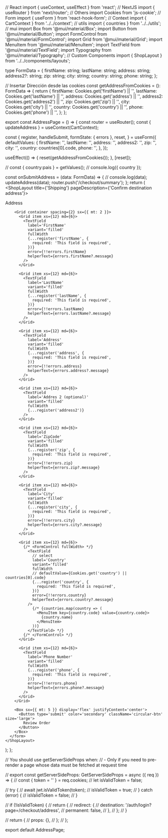// React
import { useContext, useEffect } from 'react';
// NextJS
import { useRouter } from 'next/router';
// Others
import Cookies from 'js-cookie';
// Form
import { useForm } from 'react-hook-form';
// Context
import { CartContext } from '../../context';
// utils
import { countries } from '../../utils';
// mui
import Box from '@mui/material/Box';
import Button from '@mui/material/Button';
import FormControl from '@mui/material/FormControl';
import Grid from '@mui/material/Grid';
import MenuItem from '@mui/material/MenuItem';
import TextField from '@mui/material/TextField';
import Typography from '@mui/material/Typography';
// Custom Components
import { ShopLayout } from '../../components/layouts';

type FormData = {
  firstName: string;
  lastName: string;
  address: string;
  address2?: string;
  zip: string;
  city: string;
  country: string;
  phone: string;
};

// Insertar Dirección desde las cookies
const getAddressFromCookies = (): FormData => {
  return {
    firstName: Cookies.get('firstName') || '',
    lastName: Cookies.get('lastName') || '',
    address: Cookies.get('address') || '',
    address2: Cookies.get('address2') || '',
    zip: Cookies.get('zip') || '',
    city: Cookies.get('city') || '',
    country: Cookies.get('country') || '',
    phone: Cookies.get('phone') || '',
  };
};

export const AddressPage = () => {
  const router = useRouter();
  const { updateAddress } = useContext(CartContext);

  const {
    register,
    handleSubmit,
    formState: { errors },
    reset,
  } = useForm<FormData>({
    defaultValues: {
      firstName: '',
      lastName: '',
      address: '',
      address2: '',
      zip: '',
      city: '',
      country: countries[0].code,
      phone: '',
    },
  });

  useEffect(() => {
    reset(getAddressFromCookies());
  }, [reset]);

  // const { country:pais } = getValues();
  // console.log({ country });

  const onSubmitAddress = (data: FormData) => {
    // console.log(data);
    updateAddress(data);
    router.push('/checkout/summary');
  };
  return (
    <ShopLayout title={'Shipping'} pageDescription={'Confirm destination address'}>
      <form onSubmit={handleSubmit(onSubmitAddress)}>
        <Typography variant='h1' component='h1'>
          Address
        </Typography>

        <Grid container spacing={2} sx={{ mt: 2 }}>
          <Grid item xs={12} md={6}>
            <TextField
              label='FirstName'
              variant='filled'
              fullWidth
              {...register('firstName', {
                required: 'This field is required',
              })}
              error={!!errors.firstName}
              helperText={errors.firstName?.message}
            />
          </Grid>

          <Grid item xs={12} md={6}>
            <TextField
              label='LastName'
              variant='filled'
              fullWidth
              {...register('lastName', {
                required: 'This field is required',
              })}
              error={!!errors.lastName}
              helperText={errors.lastName?.message}
            />
          </Grid>

          <Grid item xs={12} md={6}>
            <TextField
              label='Address'
              variant='filled'
              fullWidth
              {...register('address', {
                required: 'This field is required',
              })}
              error={!!errors.address}
              helperText={errors.address?.message}
            />
          </Grid>

          <Grid item xs={12} md={6}>
            <TextField
              label='Addres 2 (optional)'
              variant='filled'
              fullWidth
              {...register('address2')}
            />
          </Grid>

          <Grid item xs={12} md={6}>
            <TextField
              label='ZipCode'
              variant='filled'
              fullWidth
              {...register('zip', {
                required: 'This field is required',
              })}
              error={!!errors.zip}
              helperText={errors.zip?.message}
            />
          </Grid>

          <Grid item xs={12} md={6}>
            <TextField
              label='City'
              variant='filled'
              fullWidth
              {...register('city', {
                required: 'This field is required',
              })}
              error={!!errors.city}
              helperText={errors.city?.message}
            />
          </Grid>

          <Grid item xs={12} md={6}>
            {/* <FormControl fullWidth> */}
              <TextField
                // select
                label='Country'
                variant='filled'
                fullWidth
                // defaultValue={Cookies.get('country') || countries[0].code}
                {...register('country', {
                  required: 'This field is required',
                })}
                error={!!errors.country}
                helperText={errors.country?.message}
              />
                {/* {countries.map(country => (
                  <MenuItem key={country.code} value={country.code}>
                    {country.name}
                  </MenuItem>
                ))}
              </TextField> */}
            {/* </FormControl> */}
          </Grid>

          <Grid item xs={12} md={6}>
            <TextField
              label='Phone Number'
              variant='filled'
              fullWidth
              {...register('phone', {
                required: 'This field is required',
              })}
              error={!!errors.phone}
              helperText={errors.phone?.message}
            />
          </Grid>
        </Grid>

        <Box sx={{ mt: 5 }} display='flex' justifyContent='center'>
          <Button type='submit' color='secondary' className='circular-btn' size='large'>
            Review Order
          </Button>
        </Box>
      </form>
    </ShopLayout>
  );
};

// You should use getServerSideProps when:
// - Only if you need to pre-render a page whose data must be fetched at request time

// export const getServerSideProps: GetServerSideProps = async ({ req }) => {
//   const { token = '' } = req.cookies;
//   let isValidToken = false;

//   try {
//     await jwt.isValidToken(token);
//     isValidToken = true;
//   } catch (error) {
//     isValidToken = false;
//   }

//   if (!isValidToken) {
//     return {
//       redirect: {
//         destination: '/auth/login?page=/checkout/address',
//         permanent: false,
//       },
//     };
//   }

//   return {
//     props: {},
//   };
// };

export default AddressPage;
